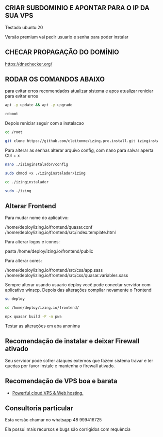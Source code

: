 ## CRIAR SUBDOMINIO E APONTAR PARA O IP DA SUA VPS

Testado ubuntu 20

Versão premium vai pedir usuario e senha para poder instalar

## CHECAR PROPAGAÇÃO DO DOMÍNIO

https://dnschecker.org/

## RODAR OS COMANDOS ABAIXO ##

para evitar erros recomendados atualizar sistema e apos atualizar reniciar para evitar erros

```bash
apt -y update && apt -y upgrade
```
```bash
reboot
```
 
Depois reniciar seguir com a instalacao

```bash
cd /root
```
```bash
git clone https://github.com/cleitonme/izing.pro.install.git izinginstalador
```
Para alterar as senhas alterar arquivo config, com nano para salvar aperta Ctrl + x
```bash
nano ./izinginstalador/config
```
```bash
sudo chmod +x ./izinginstalador/izing
```
```bash
cd ./izinginstalador
```
```bash
sudo ./izing
```

## Alterar Frontend

Para mudar nome do aplicativo:

/home/deploy/izing.io/frontend/quasar.conf
/home/deploy/izing.io/frontend/src/index.template.html

Para alterar logos e icones:

pasta /home/deploy/izing.io/frontend/public

Para alterar cores:

/home/deploy/izing.io/frontend/src/css/app.sass
/home/deploy/izing.io/frontend/src/css/quasar.variables.sass

Sempre alterar usando usuario deploy você pode conectar servidor com aplicativo winscp. Depois das alterações compilar novamente o Frontend

```bash
su deploy
```
```bash
cd /home/deploy/izing.io/frontend/
```
```bash
npx quasar build -P -m pwa
```

Testar as alterações em aba anonima

## Recomendação de instalar e deixar Firewall ativado

Seu servidor pode sofrer ataques externos que fazem sistema travar e ter quedas por favor instale e mantenha o firewall ativado.

## Recomendação de VPS boa e barata

-  [Powerful cloud VPS & Web hosting.](https://control.peramix.com/?affid=58)

## Consultoria particular

Esta versão chamar no whatsapp 48 999416725

Ela possui mais recursos e bugs são corrigidos com requência